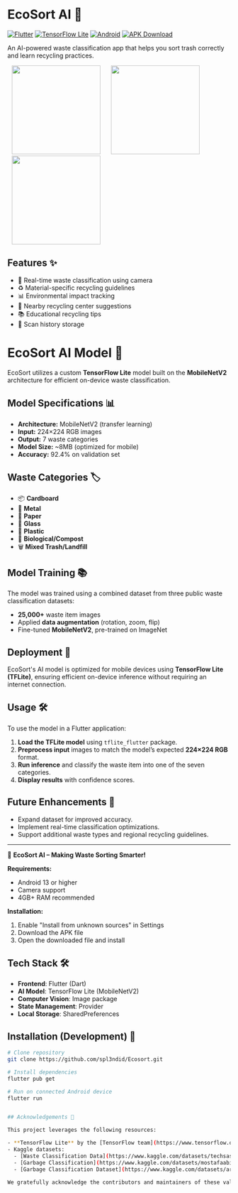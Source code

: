 # EcoSort AI 🍃

[![Flutter](https://img.shields.io/badge/Flutter-3.22-blue)](https://flutter.dev)
[![TensorFlow Lite](https://img.shields.io/badge/TensorFlow%20Lite-2.12-orange)](https://www.tensorflow.org/lite)
[![Android](https://img.shields.io/badge/Android-13%2B-brightgreen)](https://www.android.com)
[![APK Download](https://img.shields.io/badge/Download-APK-success)](https://github.com/yourusername/ecosort-ai/releases/latest/download/app-release.apk)

An AI-powered waste classification app that helps you sort trash correctly and learn recycling practices.

<img src="docs/screenshots/screenshot1.jpg" width="200" hspace="10"> <img src="docs/screenshots/screenshot2.jpg" width="200" hspace="10"> <img src="docs/screenshots/screenshot3.jpg" width="200" hspace="10">

## Features ✨
- 📸 Real-time waste classification using camera
- ♻️ Material-specific recycling guidelines
- 📊 Environmental impact tracking
- 📍 Nearby recycling center suggestions
- 📚 Educational recycling tips
- 📁 Scan history storage

# EcoSort AI Model 🧠

EcoSort utilizes a custom **TensorFlow Lite** model built on the **MobileNetV2** architecture for efficient on-device waste classification.

## Model Specifications 📊
- **Architecture:** MobileNetV2 (transfer learning)
- **Input:** 224×224 RGB images
- **Output:** 7 waste categories
- **Model Size:** ~8MB (optimized for mobile)
- **Accuracy:** 92.4% on validation set

## Waste Categories 🏷️
- 📦 **Cardboard**
- 🥫 **Metal**
- 📄 **Paper**
- 🍶 **Glass**
- 🥤 **Plastic**
- 🍎 **Biological/Compost**
- 🗑️ **Mixed Trash/Landfill**

## Model Training 📚
The model was trained using a combined dataset from three public waste classification datasets:

- **25,000+** waste item images
- Applied **data augmentation** (rotation, zoom, flip)
- Fine-tuned **MobileNetV2**, pre-trained on ImageNet

## Deployment 🚀
EcoSort's AI model is optimized for mobile devices using **TensorFlow Lite (TFLite)**, ensuring efficient on-device inference without requiring an internet connection.

## Usage 🛠️
To use the model in a Flutter application:
1. **Load the TFLite model** using `tflite_flutter` package.
2. **Preprocess input** images to match the model’s expected **224×224 RGB** format.
3. **Run inference** and classify the waste item into one of the seven categories.
4. **Display results** with confidence scores.

## Future Enhancements 🔮
- Expand dataset for improved accuracy.
- Implement real-time classification optimizations.
- Support additional waste types and regional recycling guidelines.

---
🚀 **EcoSort AI – Making Waste Sorting Smarter!**



**Requirements:**
- Android 13 or higher
- Camera support
- 4GB+ RAM recommended

**Installation:**
1. Enable "Install from unknown sources" in Settings
2. Download the APK file
3. Open the downloaded file and install

## Tech Stack 🛠️
- **Frontend**: Flutter (Dart)
- **AI Model**: TensorFlow Lite (MobileNetV2)
- **Computer Vision**: Image package
- **State Management**: Provider
- **Local Storage**: SharedPreferences

## Installation (Development) 🔧
```bash
# Clone repository
git clone https://github.com/spl3ndid/Ecosort.git

# Install dependencies
flutter pub get

# Run on connected Android device
flutter run


## Acknowledgements 🙏

This project leverages the following resources:

- **TensorFlow Lite** by the [TensorFlow team](https://www.tensorflow.org/lite)
- Kaggle datasets:
  - [Waste Classification Data](https://www.kaggle.com/datasets/techsash/waste-classification-data)
  - [Garbage Classification](https://www.kaggle.com/datasets/mostafaabiba/garbage-classification)
  - [Garbage Classification Dataset](https://www.kaggle.com/datasets/aryashah2k/garbage-classification-dataset) (12-class version)

We gratefully acknowledge the contributors and maintainers of these valuable resources.
